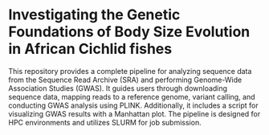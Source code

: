 # Investigating the Genetic Foundations of Body Size Evolution in African Cichlid fishes

This repository provides a complete pipeline for analyzing sequence data from the Sequence Read Archive (SRA) and performing Genome-Wide Association Studies (GWAS). It guides users through downloading sequence data, mapping reads to a reference genome, variant calling, and conducting GWAS analysis using PLINK. Additionally, it includes a script for visualizing GWAS results with a Manhattan plot. The pipeline is designed for HPC environments and utilizes SLURM for job submission.
